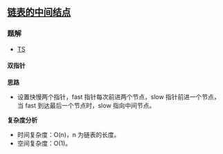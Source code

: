 ## [链表的中间结点](https://leetcode-cn.com/problems/middle-of-the-linked-list/)
### 题解
+ [TS](../../ts/896/876.ts)

#### 双指针
**思路**
+ 设置快慢两个指针，fast 指针每次前进两个节点，slow 指针前进一个节点，当 fast 到达最后一个节点时，slow 指向中间节点。

**复杂度分析**
+ 时间复杂度：O(n)，n 为链表的长度。
+ 空间复杂度：O(1)。